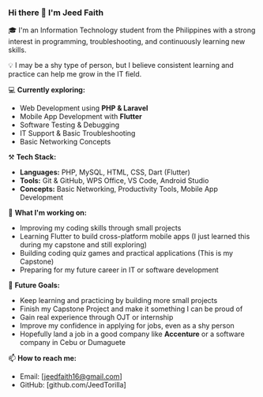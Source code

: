 ### Hi there 👋 I'm Jeed Faith

🎓 I'm an Information Technology student from the Philippines with a strong interest in programming, troubleshooting, and continuously learning new skills.

💡 I may be a shy type of person, but I believe consistent learning and practice can help me grow in the IT field.

💻 **Currently exploring:**
- Web Development using **PHP & Laravel**
- Mobile App Development with **Flutter**
- Software Testing & Debugging
- IT Support & Basic Troubleshooting
- Basic Networking Concepts

⚒️ **Tech Stack:**
- **Languages:** PHP, MySQL, HTML, CSS, Dart (Flutter)
- **Tools:** Git & GitHub, WPS Office, VS Code, Android Studio
- **Concepts:** Basic Networking, Productivity Tools, Mobile App Development

🚀 **What I'm working on:**
- Improving my coding skills through small projects
- Learning Flutter to build cross-platform mobile apps (I just learned this during my capstone and still exploring)
- Building coding quiz games and practical applications (This is my Capstone)
- Preparing for my future career in IT or software development

📂 **Future Goals:**
- Keep learning and practicing by building more small projects
- Finish my Capstone Project and make it something I can be proud of
- Gain real experience through OJT or internship
- Improve my confidence in applying for jobs, even as a shy person
- Hopefully land a job in a good company like **Accenture** or a software company in Cebu or Dumaguete


📫 **How to reach me:**
- Email: [jeedfaith16@gmail.com]
- GitHub: [github.com/JeedTorilla]

